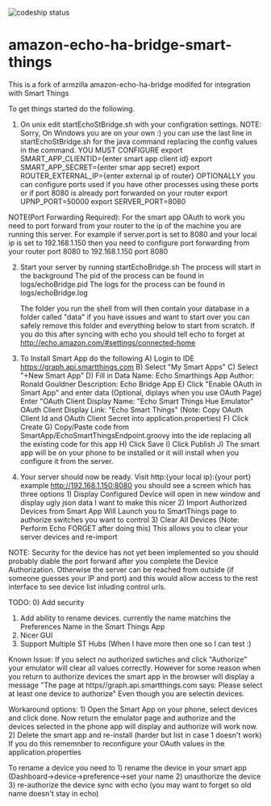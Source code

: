 ![codeship status](https://codeship.com/projects/998e16f0-ca03-0132-6689-76c03995407a/status?branch=master)
# amazon-echo-ha-bridge-smart-things

This is a fork of armzilla amazon-echo-ha-bridge modifed for integration with Smart Things

To get things started do the following.

1) On unix edit startEchoStBridge.sh with your configration settings.
NOTE: Sorry, On Windows you are on your own :) you can use the last line in startEchoStBridge.sh for
      the java command replacing the config values in the command. 
YOU MUST CONFIGURE 
export SMART_APP_CLIENTID={enter smart app client id}
export SMART_APP_SECRET={enter smar app secret}
export ROUTER_EXTERNAL_IP={enter external ip of router}
OPTIONALLY you can configure ports used if you have other processes using these ports or if port 8080 is already 
           port forwarded on your router
export UPNP_PORT=50000
export SERVER_PORT=8080

NOTE(Port Forwarding Required):
For the smart app OAuth to work you need to port forward from your router to the ip of the machine you are running this server.
For example if server.port is set to 8080 and your local ip is set to 192.168.1.150
then you need to configure port forwarding from your router port 8080 to 192.168.1.150 port 8080

2) Start your server by running startEchoBridge.sh
	The process will start in the background
	The pid of the process can be found in logs/echoBridge.pid
	The logs for the process can be found in logs/echoBridge.log

	The folder you run the shell from will then contain your database in a folder called "data" if you
	have issues and want to start over you can safely remove this folder and everything below to start from scratch.
	If you do this after syncing with echo you should tell echo to forget at http://echo.amazon.com/#settings/connected-home

3) To Install Smart App do the following
	A) Login to IDE https://graph.api.smartthings.com
	B) Select "My Smart Apps"
	C) Select "+New Smart App"
	D) Fill in Data
    		Name: Echo Smarthings App
    		Author: Ronald Gouldner
    		Description: Echo Bridge App
	E) Click "Enable OAuth in Smart App" and enter data (Optional, diplays when you use OAuth Page)
   		Enter "OAuth Client Display Name: "Echo Smart Things Hue Emulator"
   		OAuth Client Display Link: "Echo Smart Things"
   		(Note: Copy OAuth Client Id and OAuth Client Secret into application.properties)
	F) Click Create
	G) Copy/Paste code from SmartApp/EchoSmartThingsEndpoint.groovy into the ide replacing all the existing code for this app
	H) Click Save
	I) Click Publish
	J) The smart app will be on your phone to be installed or it will install when you configure it from the server.

4) Your server should now be ready.  Visit http:{your local ip}:{your port}  example http://192.168.1.150:8080
    you should see a screen which has three options
		1) Display Configured Device 
			will open in new window and display ugly json data 
			I want to make this nicer
		2) Import Authorized Devices from Smart App
			Will Launch you to SmartThings page to authorize switches you want to control
		3) Clear All Devices (Note: Perform Echo FORGET after doing this)
			This allows you to clear your server devices and re-import

NOTE: Security for the device has not yet been implemented so you should probably diable the port forward after you complete the Device Authorization.  Otherwise the server can be reached from outside (if someone guesses your IP and port) and this would allow access to the rest interface to see device list inluding control urls.

TODO:
0) Add security
1) Add ability to rename devices.  currently the name matchins the Preferences Name in the Smart Things App
2) Nicer GUI
3) Support Multiple ST Hubs (When I have more then one so I can test :)

Known Issue:
	If you select no authorized swtiches and click "Authorize" your emulator will clear all values correctly.
	However for some reason when you return to authorize devices the smart app in the browser will display a message
	"The page at https//graph.api.smartthings.com says: Please select at least one device to authorize"
	Even though you are selectin devices.

Workaround options:
	1) Open the Smart App on your phone, select devices and click done.  Now return the emulator page and authorize and
   	the devices selected in the phone app will display and authorize will work now.
	2) Delete the smart app and re-install (harder but list in case 1 doesn't work) If you do this rememnber to reconfigure
   	your OAuth values in the application.properties

To rename a device you need to
	1) rename the device in your smart app (Dashboard->device->preference->set your name
	2) unauthorize the device
	3) re-authorize the device
	sync with echo (you may want to forget so old name doesn't stay in echo)
